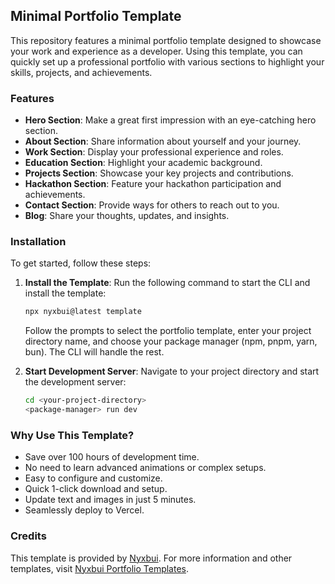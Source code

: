 ## Minimal Portfolio Template

This repository features a minimal portfolio template designed to showcase your work and experience as a developer. Using this template, you can quickly set up a professional portfolio with various sections to highlight your skills, projects, and achievements.

### Features
- **Hero Section**: Make a great first impression with an eye-catching hero section.
- **About Section**: Share information about yourself and your journey.
- **Work Section**: Display your professional experience and roles.
- **Education Section**: Highlight your academic background.
- **Projects Section**: Showcase your key projects and contributions.
- **Hackathon Section**: Feature your hackathon participation and achievements.
- **Contact Section**: Provide ways for others to reach out to you.
- **Blog**: Share your thoughts, updates, and insights.

### Installation

To get started, follow these steps:

1. **Install the Template**: Run the following command to start the CLI and install the template:
   ```bash
   npx nyxbui@latest template
   ```
   Follow the prompts to select the portfolio template, enter your project directory name, and choose your package manager (npm, pnpm, yarn, bun). The CLI will handle the rest.

2. **Start Development Server**: Navigate to your project directory and start the development server:
   ```bash
   cd <your-project-directory>
   <package-manager> run dev
   ```

### Why Use This Template?
- Save over 100 hours of development time.
- No need to learn advanced animations or complex setups.
- Easy to configure and customize.
- Quick 1-click download and setup.
- Update text and images in just 5 minutes.
- Seamlessly deploy to Vercel.

### Credits
This template is provided by [Nyxbui](https://nyxbui.design). For more information and other templates, visit [Nyxbui Portfolio Templates](https://nyxbui.design/docs/templates/portfolio).
